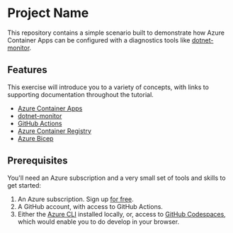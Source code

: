 # Project Name

This repository contains a simple scenario built to demonstrate how Azure Container Apps can be configured with a diagnostics tools like [dotnet-monitor](https://github.com/dotnet/dotnet-monitor).

## Features

This exercise will introduce you to a variety of concepts, with links to supporting documentation throughout the tutorial. 

* [Azure Container Apps](https://docs.microsoft.com/azure/container-apps/overview)
* [dotnet-monitor](https://docs.microsoft.com/dotnet/core/diagnostics/dotnet-monitor)
* [GitHub Actions](https://github.com/features/actions)
* [Azure Container Registry](https://docs.microsoft.com/azure/container-registry/)
* [Azure Bicep](https://docs.microsoft.com/azure/azure-resource-manager/bicep/overview?tabs=**bicep**)

## Prerequisites

You'll need an Azure subscription and a very small set of tools and skills to get started:

1. An Azure subscription. Sign up [for free](https://azure.microsoft.com/free/).
2. A GitHub account, with access to GitHub Actions.
3. Either the [Azure CLI](https://docs.microsoft.com/cli/azure/install-azure-cli) installed locally, or, access to [GitHub Codespaces](https://github.com/features/codespaces), which would enable you to do develop in your browser.

